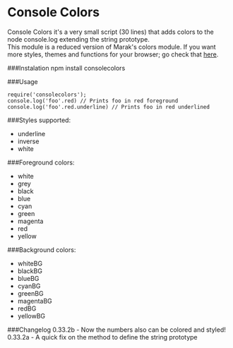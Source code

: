Console Colors
==============

Console Colors it's a very small script (30 lines) that adds colors to the node console.log extending the string prototype.  
This module is a reduced version of Marak's colors module. If you want more styles, themes and functions for your browser; go check that [here](https://github.com/Marak/colors.js).

###Instalation
    npm install consolecolors

###Usage

    require('consolecolors');
    console.log('foo'.red) // Prints foo in red foreground
    console.log('foo'.red.underline) // Prints foo in red underlined

###Styles supported:  
- underline
- inverse
- white

###Foreground colors:
- white
- grey
- black
- blue
- cyan
- green
- magenta
- red
- yellow

###Background colors:
- whiteBG
- blackBG
- blueBG
- cyanBG
- greenBG
- magentaBG
- redBG
- yellowBG

###Changelog
0.33.2b - Now the numbers also can be colored and styled!
0.33.2a - A quick fix on the method to define the string prototype

    